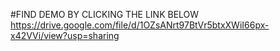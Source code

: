 #FIND DEMO BY CLICKING THE LINK BELOW
https://drive.google.com/file/d/1OZsANrt97BtVr5btxXWiI66px-x42VVi/view?usp=sharing
